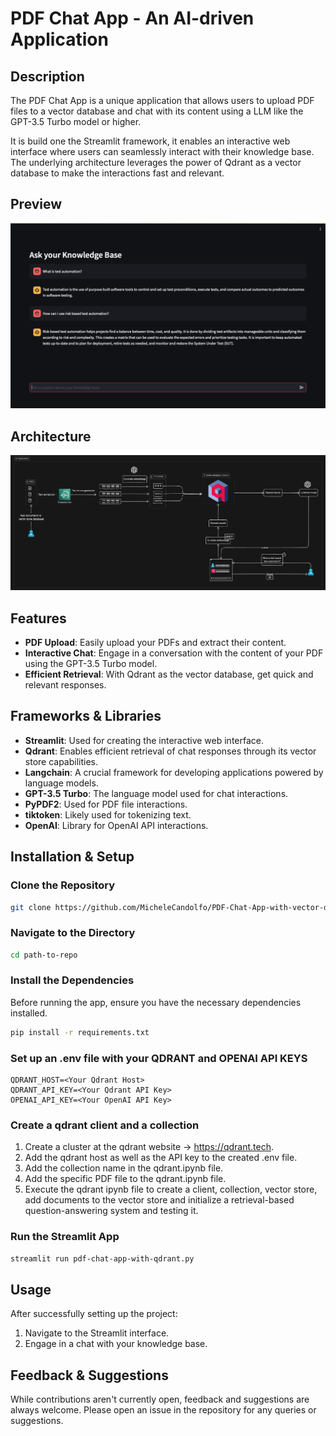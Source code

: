 
# PDF Chat App - An AI-driven Application

## Description

The PDF Chat App is a unique application that allows users to upload PDF files to a vector database and chat with its content using a LLM like the GPT-3.5 Turbo model or higher. 

It is build one the Streamlit framework, it enables an interactive web interface where users can seamlessly interact with their knowledge base. The underlying architecture leverages the power of Qdrant as a vector database to make the interactions fast and relevant.

## Preview
<p align="center">
  <img src="images/preview-pdf-chat-app.png" alt="Demo of the application">
</p>

## Architecture
<p align="center">
  <img src="images/pdf-chat-app-architecture.png" alt="Architecture of the PDF Chat App">
</p>

## Features

- **PDF Upload**: Easily upload your PDFs and extract their content.
- **Interactive Chat**: Engage in a conversation with the content of your PDF using the GPT-3.5 Turbo model.
- **Efficient Retrieval**: With Qdrant as the vector database, get quick and relevant responses.

## Frameworks & Libraries
- **Streamlit**: Used for creating the interactive web interface.
- **Qdrant**: Enables efficient retrieval of chat responses through its vector store capabilities.
- **Langchain**: A crucial framework for developing applications powered by language models.
- **GPT-3.5 Turbo**: The language model used for chat interactions.
- **PyPDF2**: Used for PDF file interactions.
- **tiktoken**: Likely used for tokenizing text.
- **OpenAI**: Library for OpenAI API interactions.

## Installation & Setup

### **Clone the Repository**

```bash
git clone https://github.com/MicheleCandolfo/PDF-Chat-App-with-vector-database
```

### **Navigate to the Directory**

```bash
cd path-to-repo
```



### **Install the Dependencies**

Before running the app, ensure you have the necessary dependencies installed.

```bash
pip install -r requirements.txt
```

### **Set up an .env file with your QDRANT and OPENAI API KEYS**

```env
QDRANT_HOST=<Your Qdrant Host>
QDRANT_API_KEY=<Your Qdrant API Key>
OPENAI_API_KEY=<Your OpenAI API Key>
```
### **Create a qdrant client and a collection**
1. Create a cluster at the qdrant website -> https://qdrant.tech.
2. Add the qdrant host as well as the API key to the created .env file. 
3. Add the collection name in the qdrant.ipynb file.
4. Add the specific PDF file to the qdrant.ipynb file.
5. Execute the qdrant ipynb file to create a client, collection, vector store, add documents to the vector store and initialize a retrieval-based question-answering system and testing it.

### **Run the Streamlit App**

```bash
streamlit run pdf-chat-app-with-qdrant.py
```

## Usage

After successfully setting up the project:

1. Navigate to the Streamlit interface.
2. Engage in a chat with your knowledge base.

## Feedback & Suggestions

While contributions aren't currently open, feedback and suggestions are always welcome. Please open an issue in the repository for any queries or suggestions.
